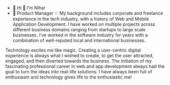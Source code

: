 - 👋 Hi 👋 I’m Nihar
- 👀 Product Manager
✨ My background includes corporate and freelance experience in the tech industry, with a history of Web and Mobile Application Development. I have worked on multiple projects across different business domains ranging from startups to large scale businesses. I’ve worked in the software industry for years with a combination of well-reputed local and international businesses.

Technology excites me like magic. Creating a user-centric digital experience is always what I wished to create, to get the user attracted, engaged, and then diverted towards the business. The initiation of my fascinating professional career in web and app development always had the goal to turn the ideas into real-life solutions. I have always been full of enthusiasm and technology gives life to the enthusiastic me!
<!---
iniharrout/iniharrout is a ✨ special ✨ repository because its `README.md` (this file) appears on your GitHub profile.
You can click the Preview link to take a look at your changes.
--->

